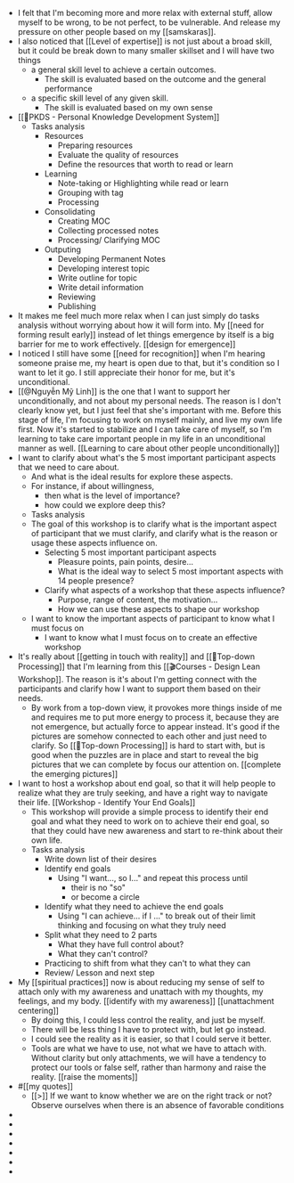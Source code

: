 - I felt that I'm becoming more and more relax with external stuff, allow myself to be wrong, to be not perfect, to be vulnerable. And release my pressure on other people based on my [[samskaras]].
- I also noticed that [[Level of expertise]] is not just about a broad skill, but it could be break down to many smaller skillset and I will have two things
    - a general skill level to achieve a certain outcomes. 
        - The skill is evaluated based on the outcome and the general performance
    - a specific skill level of any given skill. 
        - The skill is evaluated based on my own sense
- [[🌱PKDS - Personal Knowledge Development System]] 
    - Tasks analysis
        - Resources
            - Preparing resources
            - Evaluate the quality of resources
            - Define the resources that worth to read or learn
        - Learning
            - Note-taking or Highlighting while read or learn
            - Grouping with tag
            - Processing
        - Consolidating
            - Creating MOC
            - Collecting processed notes
            - Processing/ Clarifying MOC
        - Outputing
            - Developing Permanent Notes
            - Developing interest topic
            - Write outline for topic
            - Write detail information
            - Reviewing
            - Publishing
- It makes me feel much more relax when I can just simply do tasks analysis without worrying about how it will form into. My [[need for forming result early]] instead of let things emergence by itself is a big barrier for me to work effectively. [[design for emergence]]
- I noticed I still have some [[need for recognition]] when I'm hearing someone praise me, my heart is open due to that, but it's condition so I want to let it go. I still appreciate their honor for me, but it's unconditional.
- [[@Nguyễn Mỹ Linh]] is the one that I want to support her unconditionally, and not about my personal needs. The reason is I don't clearly know yet, but I just feel that she's important with me. Before this stage of life, I'm focusing to work on myself mainly, and live my own life first. Now it's started to stabilize and I can take care of myself, so I'm learning to take care important people in my life in an unconditional manner as well. [[Learning to care about other people unconditionally]]
- I want to clarify about what's the 5 most important participant aspects that we need to care about.
    - And what is the ideal results for explore these aspects.
    - For instance, if about willingness, 
        - then what is the level of importance?
        - how could we explore deep this?
    - Tasks analysis
    - The goal of this workshop is to clarify what is the important aspect of participant that we must clarify, and clarify what is the reason or usage these aspects influence on.
        - Selecting 5 most important participant aspects
            - Pleasure points, pain points, desire...
            - What is the ideal way to select 5 most important aspects with 14 people presence?
        - Clarify what aspects of a workshop that these aspects influence? 
            - Purpose, range of content, the motivation...
            - How we can use these aspects to shape our workshop
    - I want to know the important aspects of participant to know what I must focus on 
        - I want to know what I must focus on to create an effective workshop
- It's really about [[getting in touch with reality]] and [[🌲Top-down Processing]] that I'm learning from this [[🎬Courses - Design Lean Workshop]]. The reason is it's about I'm getting connect with the participants and clarify how I want to support them based on their needs. 
    - By work from a top-down view, it provokes more things inside of me and requires me to put more energy to process it, because they are not emergence, but actually force to appear instead. It's good if the pictures are somehow connected to each other and just need to clarify. So [[🌲Top-down Processing]] is hard to start with, but is good when the puzzles are in place and start to reveal the big pictures that we can complete by focus our attention on. [[complete the emerging pictures]]
- I want to host a workshop about end goal, so that it will help people to realize what they are truly seeking, and have a right way to navigate their life. [[Workshop - Identify Your End Goals]]
    - This workshop will provide a simple process to identify their end goal and what they need to work on to achieve their end goal, so that they could have new awareness and start to re-think about their own life.
    - Tasks analysis
        - Write down list of their desires
        - Identify end goals
            - Using "I want..., so I..." and repeat this process until 
                - their is no "so"
                - or become a circle
        - Identify what they need to achieve the end goals
            - Using "I can achieve... if I ..." to break out of their limit thinking and focusing on what they truly need
        - Split what they need to 2 parts
            - What they have full control about?
            - What they can't control?
        - Practicing to shift from what they can't to what they can
        - Review/ Lesson and next step
- My [[spiritual practices]] now is about reducing my sense of self to attach only with my awareness and unattach with my thoughts, my feelings, and my body. [[identify with my awareness]] [[unattachment centering]]
    - By doing this, I could less control the reality, and just be myself. 
    - There will be less thing I have to protect with, but let go instead.
    - I could see the reality as it is easier, so that I could serve it better. 
    - Tools are what we have to use, not what we have to attach with. Without clarity but only attachments, we will have a tendency to protect our tools or false self, rather than harmony and raise the reality. [[raise the moments]]
- #[[my quotes]]  
    - [[>]] If we want to know whether we are on the right track or not? Observe ourselves when there is an absence of favorable conditions
- 
- 
- 
- 
- 
- 
- 
